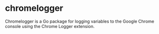 chromelogger
============

Chromelogger is a Go package for logging variables to the Google Chrome console using the Chrome Logger extension.
